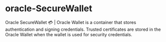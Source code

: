 # oracle-SecureWallet

Oracle SecureWallet 💳 | Oracle Wallet is a container that stores authentication and signing credentials. Trusted certificates are stored in the Oracle Wallet when the wallet is used for security credentials.
